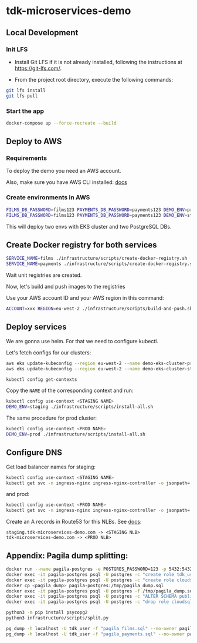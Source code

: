 # tdk-microservices-demo

## Local Development

### Init LFS
- Install Git LFS if it is not already installed, following the instructions at https://git-lfs.com/.

- From the project root directory, execute the following commands:

```bash
git lfs install
git lfs pull
```

### Start the app

```bash
docker-compose up --force-recreate --build
```

## Deploy to AWS

### Requirements

To deploy the demo you need an AWS account.

Also, make sure you have AWS CLI installed: [docs](https://docs.aws.amazon.com/cli/latest/userguide/getting-started-install.html)

### Create environments in AWS

```bash
FILMS_DB_PASSWORD=films123 PAYMENTS_DB_PASSWORD=payments123 DEMO_ENV=prod ./infrastructure/scripts/create-env.sh
FILMS_DB_PASSWORD=films123 PAYMENTS_DB_PASSWORD=payments123 DEMO_ENV=staging ./infrastructure/scripts/create-env.sh
```

This will deploy two envs with EKS cluster and two PostgreSQL DBs.

## Create Docker registry for both services

```bash
SERVICE_NAME=films ./infrastructure/scripts/create-docker-registry.sh
SERVICE_NAME=payments ./infrastructure/scripts/create-docker-registry.sh
```
Wait unit registries are created.

Now, let's build and push images to the registries

Use your AWS account ID and your AWS region in this command:

```bash
ACCOUNT=xxx REGION=eu-west-2 ./infrastructure/scripts/build-and-push.sh
```

## Deploy services

We are gonna use helm. For that we need to configure kubectl.

Let's fetch configs for our clusters:

```bash
aws eks update-kubeconfig --region eu-west-2 --name demo-eks-cluster-prod
aws eks update-kubeconfig --region eu-west-2 --name demo-eks-cluster-staging

kubectl config get-contexts
```

Copy the `NAME` of the corresponding context and run:
```bash
kubectl config use-context <STAGING NAME>
DEMO_ENV=staging ./infrastructure/scripts/install-all.sh
```

The same procedure for prod cluster:
```bash
kubectl config use-context <PROD NAME>
DEMO_ENV=prod ./infrastructure/scripts/install-all.sh
```

## Configure DNS

Get load balancer names for staging:
```bash
kubectl config use-context <STAGING NAME>
kubectl get svc -n ingress-nginx ingress-nginx-controller -o jsonpath='{.status.loadBalancer.ingress[0].hostname}'
```

and prod:
```bash
kubectl config use-context <PROD NAME>
kubectl get svc -n ingress-nginx ingress-nginx-controller -o jsonpath='{.status.loadBalancer.ingress[0].hostname}'
```

Create an A records in Route53 for this NLBs. See [docs](https://docs.aws.amazon.com/Route53/latest/DeveloperGuide/routing-to-elb-load-balancer.html):

```text
staging.tdk-microservices-demo.com -> <STAGING NLB>
tdk-microservices-demo.com -> <PROD NLB>
```

## Appendix: Pagila dump splitting:

```bash
docker run --name pagila-postgres -e POSTGRES_PASSWORD=123 -p 5432:5432 -d postgres
docker exec -it pagila-postgres psql -U postgres -c "create role tdk_user login password 'tdk_user123';"
docker exec -it pagila-postgres psql -U postgres -c "create role cloudsqladmin;"
docker cp <pagila_dump> pagila-postgres:/tmp/pagila_dump.sql
docker exec -it pagila-postgres psql -U postgres -f /tmp/pagila_dump.sql
docker exec -it pagila-postgres psql -U postgres -c "ALTER SCHEMA public OWNER TO tdk_user;" tdk_sakila_input_1gb
docker exec -it pagila-postgres psql -U postgres -c "drop role cloudsqladmin;" tdk_sakila_input_1gb

python3 -m pip install psycopg2 
python3 infrastructure/scripts/split.py

pg_dump -h localhost -U tdk_user -f "pagila_films.sql" --no-owner pagila_films
pg_dump -h localhost -U tdk_user -f "pagila_payments.sql" --no-owner pagila_payments
```
